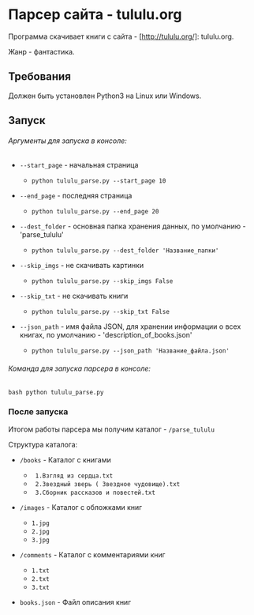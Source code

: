# Парсер сайта - tululu.org

Программа скачивает книги с сайта - [http://tululu.org/]: tululu.org.

Жанр - фантастика.

## Требования

Должен быть установлен Python3 на Linux или Windows.

## Запуск

###### Аргументы для запуска в консоле:

* ```--start_page``` - начальная страница
    * ```python tululu_parse.py --start_page 10```

* ```--end_page``` - последняя страница
    * ```python tululu_parse.py --end_page 20```

* ```--dest_folder``` - основная папка хранения данных, по умолчанию - 'parse_tululu'
    * ```python tululu_parse.py --dest_folder 'Название_папки'```

* ```--skip_imgs``` - не скачивать картинки
    * ```python tululu_parse.py --skip_imgs False```

* ```--skip_txt``` - не скачивать книги
    * ```python tululu_parse.py --skip_txt False```

* ```--json_path``` - имя файла JSON, для хранении информации о всех книгах, по умолчанию - 'description_of_books.json'
     * ```python tululu_parse.py --json_path 'Название_файла.json'```

###### Команда для запуска парсера в консоле:

``` bash python tululu_parse.py ```


### После запуска

Итогом работы парсера мы получим каталог - ```/parse_tululu```

Структура каталога:

* ```/books``` - Каталог с книгами
  * ``` 1.Взгляд из сердца.txt```
  * ``` 2.Звездный зверь ( Звездное чудовище).txt```
  * ``` 3.Сборник рассказов и повестей.txt```

* ```/images``` - Каталог с обложками книг
  * ```1.jpg```
  * ```2.jpg```
  * ```3.jpg```

* ```/comments``` - Каталог с комментариями книг
  * ```1.txt```
  * ```2.txt```
  * ```3.txt```
  
* ```books.json``` - Файл описания книг  

